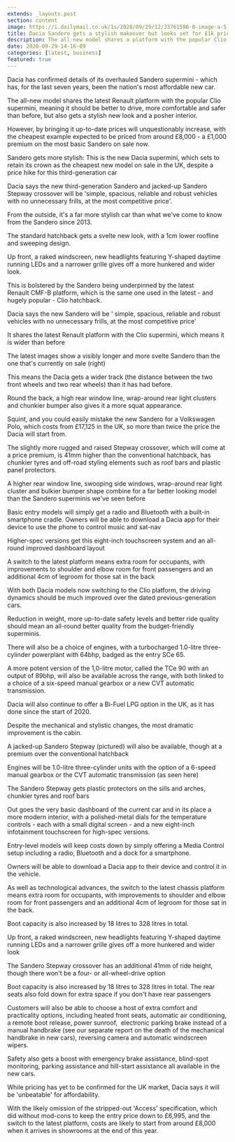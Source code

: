 ```yaml
---
extends: _layouts.post
section: content
image: https://i.dailymail.co.uk/1s/2020/09/29/12/33761590-0-image-a-5_1601379968271.jpg 
title: Dacia Sandero gets a stylish makeover but looks set for £1k price rise 
description: The all-new model shares a platform with the popular Clio supermini, meaning it should be better to drive, more comfortable and safer than before. But the improvements mean a hike in price. 
date: 2020-09-29-14-16-09 
categories: [latest, business] 
featured: true 
--- 
```

Dacia has confirmed details of its overhauled Sandero supermini - which has, for the last seven years, been the nation's most affordable new car.

The all-new model shares the latest Renault platform with the popular Clio supermini, meaning it should be better to drive, more comfortable and safer than before, but also gets a stylish new look and a posher interior.

However, by bringing it up-to-date prices will unquestionably increase, with the cheapest example expected to be priced from around £8,000 - a £1,000 premium on the most basic Sandero on sale now.

Sandero gets more stylish: This is the new Dacia supermini, which sets to retain its crown as the cheapest new model on sale in the UK, despite a price hike for this third-generation car

Dacia says the new third-generation Sandero and jacked-up Sandero Stepway crossover will be 'simple, spacious, reliable and robust vehicles with no unnecessary frills, at the most competitive price'.

From the outside, it's a far more stylish car than what we've come to know from the Sandero since 2013.

The standard hatchback gets a svelte new look, with a 1cm lower roofline and sweeping design.

Up front, a raked windscreen, new headlights featuring Y-shaped daytime running LEDs and a narrower grille gives off a more hunkered and wider look.

This is bolstered by the Sandero being underpinned by the latest Renault CMF-B platform, which is the same one used in the latest - and hugely popular - Clio hatchback.

Dacia says the new Sandero will be ' simple, spacious, reliable and robust vehicles with no unnecessary frills, at the most competitive price'

It shares the latest Renault platform with the Clio supermini, which means it is wider than before

The latest images show a visibly longer and more svelte Sandero than the one that's currently on sale (right)

This means the Dacia gets a wider track (the distance between the two front wheels and two rear wheels) than it has had before.

Round the back, a high rear window line, wrap-around rear light clusters and chunkier bumper also gives it a more squat appearance.

Squint, and you could easily mistake the new Sandero for a Volkswagen Polo, which costs from £17,125 in the UK, so more than twice the price the Dacia will start from. 

The slightly more rugged and raised Stepway crossover, which will come at a price premium, is 41mm higher than the conventional hatchback, has chunkier tyres and off-road styling elements such as roof bars and plastic panel protectors.

A higher rear window line, swooping side windows, wrap-around rear light cluster and bulkier bumper shape combine for a far better looking model than the Sandero superminis we've seen before

Basic entry models will simply get a radio and Bluetooth with a built-in smartphone cradle. Owners will be able to download a Dacia app for their device to use the phone to control music and sat-nav

Higher-spec versions get this eight-inch touchscreen system and an all-round improved dashboard layout

A switch to the latest platform means extra room for occupants, with improvements to shoulder and elbow room for front passengers and an additional 4cm of legroom for those sat in the back

With both Dacia models now switching to the Clio platform, the driving dynamics should be much improved over the dated previous-generation cars.

Reduction in weight, more up-to-date safety levels and better ride quality should mean an all-round better quality from the budget-friendly superminis.

There will also be a choice of engines, with a turbocharged 1.0-litre three-cylinder powerplant with 64bhp, badged as the entry SCe 65.

A more potent version of the 1,0-litre motor, called the TCe 90 with an output of 89bhp, will also be available across the range, with both linked to a choice of a six-speed manual gearbox or a new CVT automatic transmission.

 Dacia will also continue to offer a Bi-Fuel LPG option in the UK, as it has done since the start of 2020.

Despite the mechanical and stylistic changes, the most dramatic improvement is the cabin.

A jacked-up Sandero Stepway (pictured) will also be available, though at a premium over the conventional hatchback

Engines will be 1.0-litre three-cylinder units with the option of a 6-speed manual gearbox or the CVT automatic transmission (as seen here)

The Sandero Stepway gets plastic protectors on the sills and arches, chunkier tyres and roof bars

Out goes the very basic dashboard of the current car and in its place a more modern interior, with a polished-metal dials for the temperature controls - each with a small digital screen - and a new eight-inch infotainment touchscreen for high-spec versions.

Entry-level models will keep costs down by simply offering a Media Control setup including a radio, Bluetooth and a dock for a smartphone.

Owners will be able to download a Dacia app to their device and control it in the vehicle. 

As well as technological advances, the switch to the latest chassis platform means extra room for occupants, with improvements to shoulder and elbow room for front passengers and an additional 4cm of legroom for those sat in the back.

Boot capacity is also increased by 18 litres to 328 litres in total.

Up front, a raked windscreen, new headlights featuring Y-shaped daytime running LEDs and a narrower grille gives off a more hunkered and wider look

The Sandero Stepway crossover has an additional 41mm of ride height, though there won't be a four- or all-wheel-drive option

Boot capacity is also increased by 18 litres to 328 litres in total. The rear seats also fold down for extra space if you don't have rear passengers

Customers will also be able to choose a host of extra comfort and practicality options, including heated front seats, automatic air conditioning, a remote boot release, power sunroof,  electronic parking brake instead of a manual handbrake (see our separate report on the death of the mechanical handbrake in new cars), reversing camera and automatic windscreen wipers.  

Safety also gets a boost with emergency brake assistance, blind-spot monitoring, parking assistance and hill-start assistance all available in the new cars.

While pricing has yet to be confirmed for the UK market, Dacia says it will be 'unbeatable' for affordability.

With the likely omission of the stripped-out 'Access' specification, which did without mod-cons to keep the entry price down to £6,995, and the switch to the latest platform, costs are likely to start from around £8,000 when it arrives in showrooms at the end of this year. 

